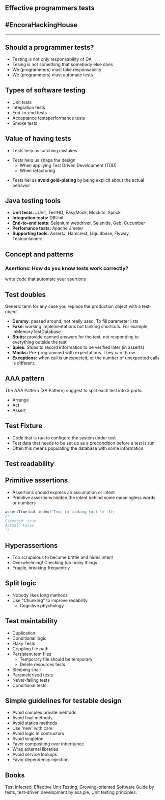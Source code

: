## **Effective programmers tests**
## #EncoraHackingHouse
------------------------------------------
## **Should a programmer tests?**

* Testing is not only responsability of QA
* Tesing is not something that somebody else does
* We (programmers) must take responsability
* We (programmers) must automate tests
  
## **Types of software testing**

* Unit tests
* integration tests
* End-to-end tests
* Acceptance testsperformance tests
* Smoke tests

## **Value of having tests**

* Tests help us catching mistakes
- Tests help us shape the design
    - When appliying Test Driven Development (TDD) 
    - When refactoring
* Tests hel us **avoid gold-plating** by being explicit about the actual behavior

## **Java testing tools**

* **Unit tests:** JUnit, TestNG, EasyMock, Mockito, Spock
* **Integration tests:** DBUnit
* **End-to-end tests:** Selenium webdriver, Selenide, Geb, Cucumber
* **Perfomance tests:** Apache Jmeter
* **Supporting tools:** AssertJ, Hamcrest, Liquidbase, Flyway, Testcontainers

## **Concept and patterns**

### Asertions: How do you know tests work correctly?
write code that automate your asertions

## Test doubles
Generic term for any case you replace the production object with a test-object

- **Dummy**: passed around, not really used. To fill parameter lists
- **Fake:** working implementations but tanking shortcuts. For example, InMemoryTestDatabase
- **Stubs:** provide canned answers for the test, not responding to everything outside the test
- **Spies:** Stubs to record information to be verified later (in asserts)
- **Mocks:** Pre-programmed with expectations. They can throw.
- **Exceptions:** when call is unexpected, or the number of unexpected calls is different.

## AAA pattern

The AAA Pattern (3A Pattern) suggest to split each test into 3 parts:

- Arrange
- Act
- Assert

## Test Fixture

- Code that is run to configure the system under test
- Test data that needs to be set up as a precondition before a test is run
- Often this means populating the database with some information

## **Test readability**

## Primitive assertions
- Assertions should express an assumption or intent
- Primitive assertions hidden the intent behind some meaningless words or numbers

``` JAVA
assertTrue(out.index("Text im looking for) != -1);
/*
Expected: true
Actual: False
*/
```

## Hyperassertions
- Too scrupulous to become brittle and hides intent
- Overwhelming! Checking too many things
- Fragile, breaking frequentrly 

## Split logic
- Nobody likes long methods
- Use "Chunking" to improve redability
  - Cognitive phychology


## **Test maintability**

- Duplication
- Conditional logic
- Flaky Tests
- Crippling file path
- Persistent tem files
  - Temporary file should be temporary
  - Delete resources tests
- Sleeping snail
- Parameterized tests 
- Never-failing tests
- Conditional tests

## **Simple guidelines for testable design**

- Avoid complex private mehtods
- Avoid final methods
- Avoid statics methods
- Use 'new' with care
- Avoid logic in contructors
- Avoid singleton
- Favor compositing over inheritance
- Wrap external libraries
- Avoid service lookups
- Favor dependency injection

## **Books**
Test infected, Effective Unit Testing, Growing-oriented Software Guide by tests, test-driven development by exa,ple, Unit testing principles.